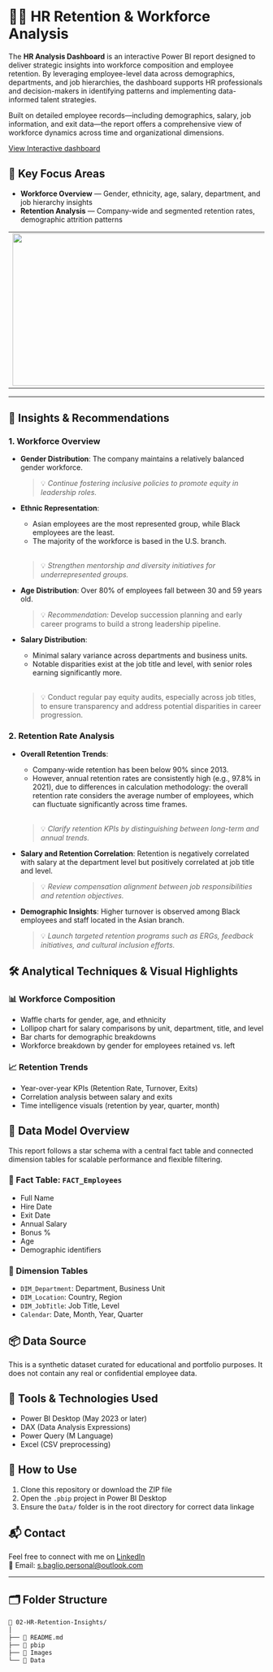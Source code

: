 # 🧑‍💼 HR Retention & Workforce Analysis

The **HR Analysis Dashboard** is an interactive Power BI report designed to deliver strategic insights into workforce composition and employee retention. By leveraging employee-level data across demographics, departments, and job hierarchies, the dashboard supports HR professionals and decision-makers in identifying patterns and implementing data-informed talent strategies.

Built on detailed employee records—including demographics, salary, job information, and exit data—the report offers a comprehensive view of workforce dynamics across time and organizational dimensions.

[View Interactive dashboard](https://bit.ly/3BZjYHg)

## 📌 Key Focus Areas

- **Workforce Overview** — Gender, ethnicity, age, salary, department, and job hierarchy insights  
- **Retention Analysis** — Company-wide and segmented retention rates, demographic attrition patterns



<table>
  <tr>
    <td><img src="https://github.com/user-attachments/assets/bec950e9-67f7-495a-862f-614df97e7e04" width="500" height="300"/></td>
    <td><img src="https://github.com/user-attachments/assets/3e54d10e-ba00-4445-a4e1-bc82a54a3e53" width="500" height="300"/></td>
    <td><img src="https://github.com/user-attachments/assets/afed7dc5-35ac-4002-9835-559e66cedfa9" width="500" height="300"/></td>
  </tr>
</table>

---

## 🔎 Insights & Recommendations

### 1. Workforce Overview

- **Gender Distribution**: The company maintains a relatively balanced gender workforce.  
    > 💡 *Continue fostering inclusive policies to promote equity in leadership roles.*

- **Ethnic Representation**:
  
  - Asian employees are the most represented group, while Black employees are the least.  
  - The majority of the workforce is based in the U.S. branch.
  <br/>
  
  > 💡 *Strengthen mentorship and diversity initiatives for underrepresented groups.*

- **Age Distribution**: Over 80% of employees fall between 30 and 59 years old.  
  > 💡 *Recommendation:* Develop succession planning and early career programs to build a strong leadership pipeline.

- **Salary Distribution**:
  - Minimal salary variance across departments and business units.  
  - Notable disparities exist at the job title and level, with senior roles earning significantly more.
  <br/>
  
  > 💡 Conduct regular pay equity audits, especially across job titles, to ensure transparency and address potential disparities in career progression.


### 2. Retention Rate Analysis

- **Overall Retention Trends**:
  - Company-wide retention has been below 90% since 2013.  
  - However, annual retention rates are consistently high (e.g., 97.8% in 2021), due to differences in calculation methodology: the overall retention rate considers the average number of employees, which can fluctuate significantly across time frames.
  <br/>
  
  > 💡 *Clarify retention KPIs by distinguishing between long-term and annual trends.*

- **Salary and Retention Correlation**: Retention is negatively correlated with salary at the department level but positively correlated at job title and level.  
  > 💡 *Review compensation alignment between job responsibilities and retention objectives.*

- **Demographic Insights**: Higher turnover is observed among Black employees and staff located in the Asian branch.  
  > 💡 *Launch targeted retention programs such as ERGs, feedback initiatives, and cultural inclusion efforts.*


## 🛠️ Analytical Techniques & Visual Highlights

### 📊 Workforce Composition

- Waffle charts for gender, age, and ethnicity
- Lollipop chart for salary comparisons by unit, department, title, and level
- Bar charts for demographic breakdowns
- Workforce breakdown by gender for employees retained vs. left

### 📈 Retention Trends

- Year-over-year KPIs (Retention Rate, Turnover, Exits)
- Correlation analysis between salary and exits
- Time intelligence visuals (retention by year, quarter, month)


## 🧩 Data Model Overview

This report follows a star schema with a central fact table and connected dimension tables for scalable performance and flexible filtering.

### 🔸 Fact Table: `FACT_Employees`
- Full Name
- Hire Date
- Exit Date
- Annual Salary
- Bonus %
- Age
- Demographic identifiers

### 🔹 Dimension Tables
- `DIM_Department`: Department, Business Unit
- `DIM_Location`: Country, Region
- `DIM_JobTitle`: Job Title, Level
- `Calendar`: Date, Month, Year, Quarter

## 📦 Data Source

This is a synthetic dataset curated for educational and portfolio purposes. It does not contain any real or confidential employee data.

## 🧰 Tools & Technologies Used

- Power BI Desktop (May 2023 or later)
- DAX (Data Analysis Expressions)
- Power Query (M Language)
- Excel (CSV preprocessing)


## 🚀 How to Use

1. Clone this repository or download the ZIP file
2. Open the `.pbip` project in Power BI Desktop
3. Ensure the `Data/` folder is in the root directory for correct data linkage


## 📬 Contact
Feel free to connect with me on [LinkedIn](https://www.linkedin.com/in/stefano-baglio/)  
📧 Email: s.baglio.personal@outlook.com

---

## 🗂️ Folder Structure

```bash
📁 02-HR-Retention-Insights/
│
├── 📄 README.md
├── 📁 pbip
├── 📁 Images
└── 📁 Data

